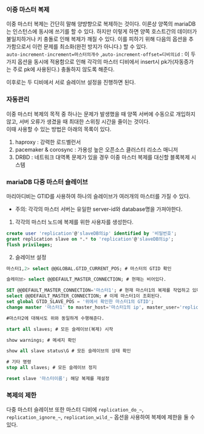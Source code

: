 ### 이중 마스터 복제

이중 마스터 복제는 간단히 말해 양뱡향으로 복제하는 것이다. 이론상 양쪽의 mariaDB는 인스턴스에 동시에 쓰기를 할 수 있다. 하지만 이렇게 하면 양쪽 호스트간의 데이터가 불일치하거나 키 충돌로 인해 복제가 깨질 수 있다. 이를 피하기 위해 다음의 옵션을 추가함으로서 이런 문제를 최소화(완전 방지가 아니다.) 할 수 있다.  
`auto-increment-increment=마스터의개수` ,`auto-increment-offset=디비의id` : 이 두가지 옵션을 동시에 적용함으로 인해 각각의 마스터 디비에서 insert시 pk가(자동증가는 주로 pk에 사용된다.) 충돌하지 않도록 해준다.   

이후로는 두 디비에서 서로 슬레이브 설정을 진행하면 된다.  

### 자동관리

이중 마스터 복제의 목적 중 하나는 문제가 발생했을 때 양쪽 서버에 수동으로 개입하지 않고, 서버 오류가 생겼을 때 최대한 스위칭 시간을 줄이는 것이다.  
이때 사용할 수 있는 방법은 아래의 목록이 있다.  
1. haproxy : 강력한 로드벨런서  
2. pacemaker & corosync : 가용성 높은 오픈소스 클러스터 리소스 매니저   
3. DRBD : 네트워크 대역폭 문제가 있을 경우 이중 마스터 복제를 대신할 블록복제 시스템  


### mariaDB 다중 마스터 슬레이브

마리아디비는 GTID를 사용하여 하나의 슬레이브가 여러개의 마스터를 가질 수 있다.  

* 주의: 각각의 마스터 서버는 유일한 server-id와 database명을 가져야한다.  

1. 각각의 마스터 노드에 복제를 위한 사용자를 생성한다.  

  ```sql
  create user 'replication'@'slaveDB의ip' identified by '비밀번호';
  grant replication slave on *.* to 'replication'@'slaveDB의ip'; 
  flush privileges;
  ```

2.	슬레이브 설정  

```SQL
마스터1,2> select @@GLOBAL.GTID_CURRENT_POS; # 마스터의 GTID 확인

슬레이브> select @@DEFAULT_MASTER_CONNECTION; # 현재는 비어있다.

SET @@DEFAULT_MASTER_CONNECTION='마스터1'; # 현재 마스터1의 복제를 작업하고 있다고 표기
select @@DEFAULT_MASTER_CONNECTION; # 이제 마스터1이 조회된다.
set global GTID_SLAVE_POS = '위에서 확인한 마스터1의 GTID';
change master '마스터1' to master_host='마스터1의 ip', master_user='replication', master_password='비밀번호', master_use_gtid=slave_pos;

#마스터2에 대해서도 위와 동일하게 수행해준다.

start all slaves; # 모든 슬레이브(복제) 시작 

show warnings; # 메세지 확인

show all slave status\G # 모든 슬레이브의 상태 확인

# 기타 명령
stop all slaves; # 모든 슬레이브 정지

reset slave '마스터이름'; 해당 복제를 재설정
```

### 복제의 제한

다중 마스터 슬레이브 또한 마스터 디비에 `replication_do_~`, `replication_ignore_~`, `replication_wild_~` 옵션을 사용하여 복제에 제한을 둘 수 있다.   

